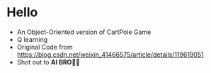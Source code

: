 # Hello 

- An Object-Oriented version of CartPole Game
- Q learning 
- Original Code from https://blog.csdn.net/weixin_41466575/article/details/119619051
- Shot out to **AI BRO**🙈🙈